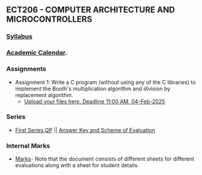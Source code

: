 ## ECT206 - COMPUTER ARCHITECTURE AND MICROCONTROLLERS
### [Syllabus](https://drive.google.com/file/d/1uh9i-7BN3lplDYhyuFNH1YbSKD5RCCpP/view?usp=drive_link)
### [Academic Calendar](https://drive.google.com/file/d/1cD2mi3n1ToyZx6Y0X-y9soUiAeEDdgox/view?usp=sharing).
### Assignments
+ Assignment 1: Write a C program (without using any of the C libraries) to implement the Booth's multiplication algorithm and division by replacement algorithm.
  - [Upload your files here. Deadline 11:00 AM, 04-Feb-2025](https://forms.gle/bxW7uex5cCWP5qns8)
### Series
+ [First Series QP](https://drive.google.com/file/d/1bhgnwO6w_OJUymE81GOuwgKND-9vtPBf/view?usp=drive_link) || [Answer Key and Scheme of Evaluation](https://drive.google.com/file/d/1bhgnwO6w_OJUymE81GOuwgKND-9vtPBf/view?usp=drive_link)
### Internal Marks 
+ [Marks](https://docs.google.com/spreadsheets/d/1nvXApF0zYnyyurPcuPNHUcw2XrNUyzI9/edit?usp=drive_link&ouid=109861562172723353410&rtpof=true&sd=true)- Note that the document consists of different sheets for different evaluations along with a sheet for student details.
